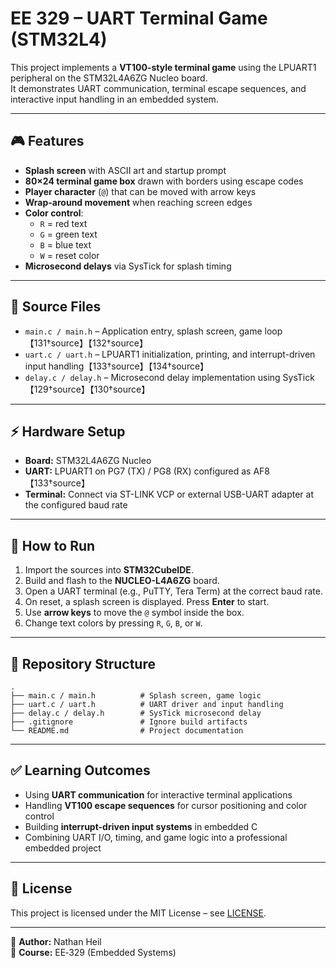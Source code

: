 # EE 329 – UART Terminal Game (STM32L4)

This project implements a **VT100-style terminal game** using the LPUART1 peripheral on the STM32L4A6ZG Nucleo board.  
It demonstrates UART communication, terminal escape sequences, and interactive input handling in an embedded system.

---

## 🎮 Features
- **Splash screen** with ASCII art and startup prompt  
- **80×24 terminal game box** drawn with borders using escape codes  
- **Player character** (`@`) that can be moved with arrow keys  
- **Wrap-around movement** when reaching screen edges  
- **Color control**:  
  - `R` = red text  
  - `G` = green text  
  - `B` = blue text  
  - `W` = reset color  
- **Microsecond delays** via SysTick for splash timing  

---

## 🧩 Source Files
- `main.c / main.h` – Application entry, splash screen, game loop【131†source】【132†source】  
- `uart.c / uart.h` – LPUART1 initialization, printing, and interrupt-driven input handling【133†source】【134†source】  
- `delay.c / delay.h` – Microsecond delay implementation using SysTick【129†source】【130†source】  

---

## ⚡ Hardware Setup
- **Board:** STM32L4A6ZG Nucleo  
- **UART:** LPUART1 on PG7 (TX) / PG8 (RX) configured as AF8【133†source】  
- **Terminal:** Connect via ST-LINK VCP or external USB-UART adapter at the configured baud rate  

---

## 🚀 How to Run
1. Import the sources into **STM32CubeIDE**.  
2. Build and flash to the **NUCLEO-L4A6ZG** board.  
3. Open a UART terminal (e.g., PuTTY, Tera Term) at the correct baud rate.  
4. On reset, a splash screen is displayed. Press **Enter** to start.  
5. Use **arrow keys** to move the `@` symbol inside the box.  
6. Change text colors by pressing `R`, `G`, `B`, or `W`.  

---

## 📂 Repository Structure
```
.
├── main.c / main.h          # Splash screen, game logic
├── uart.c / uart.h          # UART driver and input handling
├── delay.c / delay.h        # SysTick microsecond delay
├── .gitignore               # Ignore build artifacts
└── README.md                # Project documentation
```

---

## ✅ Learning Outcomes
- Using **UART communication** for interactive terminal applications  
- Handling **VT100 escape sequences** for cursor positioning and color control  
- Building **interrupt-driven input systems** in embedded C  
- Combining UART I/O, timing, and game logic into a professional embedded project  

---

## 📜 License
This project is licensed under the MIT License – see [LICENSE](LICENSE).

---

👤 **Author:** Nathan Heil  
📅 **Course:** EE‑329 (Embedded Systems)  

